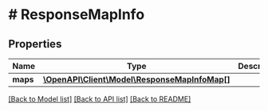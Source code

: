 # # ResponseMapInfo

## Properties

Name | Type | Description | Notes
------------ | ------------- | ------------- | -------------
**maps** | [**\OpenAPI\Client\Model\ResponseMapInfoMap[]**](ResponseMapInfoMap.md) |  |

[[Back to Model list]](../../README.md#models) [[Back to API list]](../../README.md#endpoints) [[Back to README]](../../README.md)
